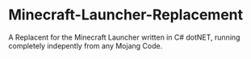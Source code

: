 # Minecraft-Launcher-Replacement
A Replacent for the Minecraft Launcher written in C# dotNET, running completely indepently from any Mojang Code.
